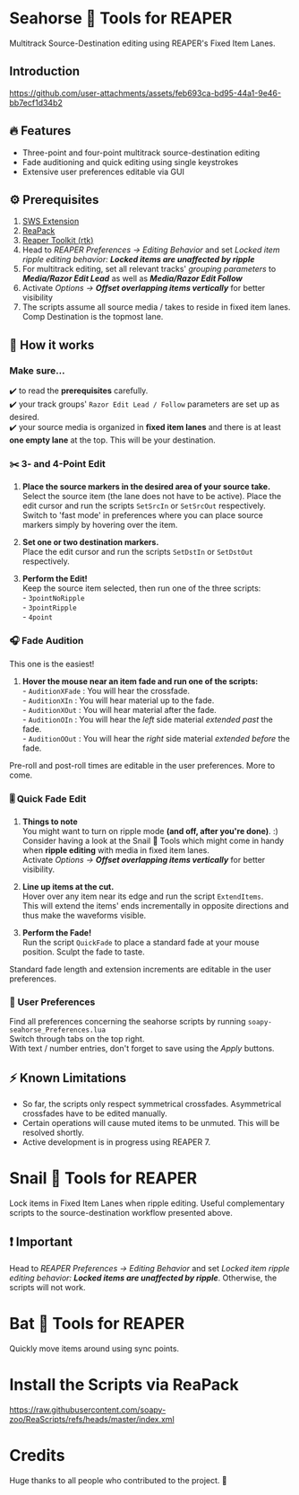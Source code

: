# Seahorse 🌊 Tools for REAPER
Multitrack Source-Destination editing using REAPER's Fixed Item Lanes.

## Introduction
https://github.com/user-attachments/assets/feb693ca-bd95-44a1-9e46-bb7ecf1d34b2

## 🔥 Features

- Three-point and four-point multitrack source-destination editing
- Fade auditioning and quick editing using single keystrokes
- Extensive user preferences editable via GUI

## ⚙️ Prerequisites
1. [SWS Extension](https://www.sws-extension.org/)
2. [ReaPack](https://reapack.com/)
3. [Reaper Toolkit (rtk)](https://reapertoolkit.dev/#1_reapack)
4. Head to _REAPER Preferences -> Editing Behavior_ and set  _Locked item ripple editing behavior: **Locked items are unaffected by ripple**_
5. For multitrack editing, set all relevant tracks' _grouping parameters_ to _**Media/Razor Edit Lead**_ as well as _**Media/Razor Edit Follow**_
6. Activate _Options -> **Offset overlapping items vertically**_ for better visibility
7. The scripts assume all source media / takes to reside in fixed item lanes. Comp Destination is the topmost lane.

## 🌟 How it works
### Make sure...
✔️ to read the **prerequisites** carefully.
<br> ✔️ your track groups' ```Razor Edit Lead / Follow``` parameters are set up as desired.
<br> ✔️ your source media is organized in **fixed item lanes** and there is at least **one empty lane** at the top. This will be your destination.

### ✂️ 3- and 4-Point Edit

1. **Place the source markers in the desired area of your source take.** 
<br> Select the source item (the lane does not have to be active). Place the edit cursor and run the scripts ```SetSrcIn``` or ```SetSrcOut``` respectively.
<br> Switch to 'fast mode' in preferences where you can place source markers simply by hovering over the item.

2. **Set one or two destination markers.** 
<br> Place the edit cursor and run the scripts ```SetDstIn``` or ```SetDstOut``` respectively.

3. **Perform the Edit!** 
<br> Keep the source item selected, then run one of the three scripts:
<br> - ```3pointNoRipple```
<br> - ```3pointRipple```
<br> - ```4point```

### 🎧 Fade Audition

This one is the easiest!

1. **Hover the mouse near an item fade and run one of the scripts:**
<br> - ```AuditionXFade``` : You will hear the crossfade.
<br> - ```AuditionXIn``` : You will hear material up to the fade.
<br> - ```AuditionXOut``` : You will hear material after the fade.
<br> - ```AuditionOIn``` : You will hear the _left_ side material _extended past_ the fade.
<br> - ```AuditionOOut``` : You will hear the _right_ side material _extended before_ the fade.

Pre-roll and post-roll times are editable in the user preferences. More to come.

### 🎚️ Quick Fade Edit

1. **Things to note**
<br> You might want to turn on ripple mode **(and off, after you're done)**. :) Consider having a look at the Snail 🐌 Tools which might come in handy when **ripple editing** with media in fixed item lanes.
<br> Activate _Options -> **Offset overlapping items vertically**_ for better visibility. 

2. **Line up items at the cut.**
<br> Hover over any item near its edge and run the script ```ExtendItems```.
<br> This will extend the items' ends incrementally in opposite directions and thus make the waveforms visible.

3. **Perform the Fade!**
<br> Run the script ```QuickFade``` to place a standard fade at your mouse position. Sculpt the fade to taste.

Standard fade length and extension increments are editable in the user preferences.

### 💅 User Preferences

Find all preferences concerning the seahorse scripts by running ```soapy-seahorse_Preferences.lua```
<br> Switch through tabs on the top right.
<br> With text / number entries, don't forget to save using the _Apply_ buttons.

## ⚡ Known Limitations
- So far, the scripts only respect symmetrical crossfades. Asymmetrical crossfades have to be edited manually.
- Certain operations will cause muted items to be unmuted. This will be resolved shortly.
- Active development is in progress using REAPER 7.

# Snail 🐌 Tools for REAPER
Lock items in Fixed Item Lanes when ripple editing. Useful complementary scripts to the source-destination workflow presented above.

## ❗ Important
Head to _REAPER Preferences -> Editing Behavior_ and set  _Locked item ripple editing behavior: **Locked items are unaffected by ripple**_.
Otherwise, the scripts will not work.

# Bat 🦇 Tools for REAPER
Quickly move items around using sync points.

# Install the Scripts via ReaPack
https://raw.githubusercontent.com/soapy-zoo/ReaScripts/refs/heads/master/index.xml

# Credits
Huge thanks to all people who contributed to the project. 🌈